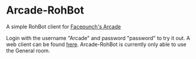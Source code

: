 # Arcade-RohBot
A simple RohBot client for [Facepunch's Arcade](http://arcade.facepunch.com/)

Login with the username "Arcade" and password "password" to try it out. A web client can be found [here](https://fpp.literallybrian.com/). Arcade-RohBot is currently only able to use the General room.
